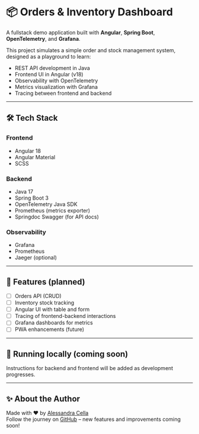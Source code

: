 # 📦 Orders & Inventory Dashboard

A fullstack demo application built with **Angular**, **Spring Boot**, **OpenTelemetry**, and **Grafana**.

This project simulates a simple order and stock management system, designed as a playground to learn:

- REST API development in Java
- Frontend UI in Angular (v18)
- Observability with OpenTelemetry
- Metrics visualization with Grafana
- Tracing between frontend and backend

---

## 🛠 Tech Stack

### Frontend
- Angular 18
- Angular Material
- SCSS

### Backend
- Java 17
- Spring Boot 3
- OpenTelemetry Java SDK
- Prometheus (metrics exporter)
- Springdoc Swagger (for API docs)

### Observability
- Grafana
- Prometheus
- Jaeger (optional)

---

## 🚧 Features (planned)

- [ ] Orders API (CRUD)
- [ ] Inventory stock tracking
- [ ] Angular UI with table and form
- [ ] Tracing of frontend-backend interactions
- [ ] Grafana dashboards for metrics
- [ ] PWA enhancements (future)

---

## 🔧 Running locally (coming soon)

Instructions for backend and frontend will be added as development progresses.

---

## ✨ About the Author

Made with ❤️ by [Alessandra Cella](https://www.linkedin.com/in/alecellaprofile/)  
Follow the journey on [GitHub](https://github.com/Kinthara) – new features and improvements coming soon!

